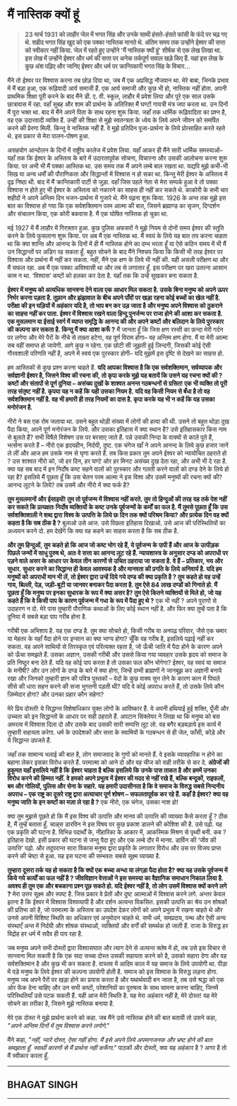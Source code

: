 **मैं नास्तिक क्यों हूं**
===

> **23 मार्च 1931 को लाहौर जेल में भगत सिंह और उनके साथी हंसते-हंसते फांसी के फंदे पर चढ़ गए थे. शहीद भगत सिंह खुद को एक पक्का नास्तिक मानते थे. अंतिम समय तक उन्होंने ईश्वर की सत्ता को स्वीकार नहीं किया. जेल में रहते हुए उन्होंने 'मैं नास्तिक क्यों हूं' शीर्षक से एक लेख लिखा था. इस लेख में उन्होंने ईश्वर और धर्म की सत्ता पर अनेक तर्कपूर्ण सवाल खड़े किए हैं. यहां इस लेख के कुछ अंश पढ़िए और जानिए ईश्वर और धर्म पर क्रान्तिकारी भगत सिंह के विचार...**

मैंने तो ईश्वर पर विश्वास करना तब छोड़ दिया था, जब मैं एक अप्रसिद्ध नौजवान था. मेरे बाबा, जिनके प्रभाव में मैं बड़ा हुआ, एक रूढ़िवादी आर्य समाजी हैं. एक आर्य समाजी और कुछ भी हो, नास्तिक नहीं होता. अपनी प्राथमिक शिक्षा पूरी करने के बाद मैंने डी. ए. वी. स्कूल, लाहौर में प्रवेश लिया और पूरे एक साल उसके छात्रावास में रहा. वहाँ सुबह और शाम की प्रार्थना के अतिरिक्त मैं घण्टों गायत्री मंत्र जपा करता था. उन दिनों मैं पूरा भक्त था. बाद में मैंने अपने पिता के साथ रहना शुरू किया. जहाँ तक धार्मिक रूढ़िवादिता का प्रश्न है, वह एक उदारवादी व्यक्ति हैं. उन्हीं की शिक्षा से मुझे स्वतन्त्रता के ध्येय के लिये अपने जीवन को समर्पित करने की प्रेरणा मिली. किन्तु वे नास्तिक नहीं हैं. वे मुझे प्रतिदिन पूजा-प्रार्थना के लिये प्रोत्साहित करते रहते थे. इस प्रकार से मेरा पालन-पोषण हुआ.

असहयोग आन्दोलन के दिनों में राष्ट्रीय कालेज में प्रवेश लिया. यहाँ आकर ही मैंने सारी धार्मिक समस्याओं– यहाँ तक कि ईश्वर के अस्तित्व के बारे में उदारतापूर्वक सोचना, विचारना और उसकी आलोचना करना शुरू किया. पर अभी भी मैं पक्का आस्तिक था. उस समय तक मैं अपने लम्बे बाल रखता था. यद्यपि मुझे कभी-भी सिख या अन्य धर्मों की पौराणिकता और सिद्धान्तों में विश्वास न हो सका था. किन्तु मेरी ईश्वर के अस्तित्व में दृढ़ निष्ठा थी. बाद में मैं क्रान्तिकारी पार्टी से जुड़ा. वहाँ जिस पहले नेता से मेरा सम्पर्क हुआ वे तो पक्का विश्वास न होते हुए भी ईश्वर के अस्तित्व को नकारने का साहस ही नहीं कर सकते थे. काकोरी के सभी चार शहीदों ने अपने अन्तिम दिन भजन-प्रार्थना में गुजारे थे. मैंने पढ़ना शुरू किया. 1926 के अन्त तक मुझे इस बात का विश्वास हो गया कि एक सर्वशक्तिमान परम आत्मा की बात, जिसने ब्रह्माण्ड का सृजन, दिग्दर्शन और संचालन किया, एक कोरी बकवास है. मैं एक घोषित नास्तिक हो चुका था.

मई 1927 में मैं लाहौर में गिरफ़्तार हुआ. कुछ पुलिस अफसरों ने मुझे नियम से दोनों समय ईश्वर की स्तुति करने के लिये फुसलाना शुरू किया. पर अब मैं एक नास्तिक था. मैं स्वयं के लिये यह बात तय करना चाहता था कि क्या शान्ति और आनन्द के दिनों में ही मैं नास्तिक होने का दम्भ भरता हूँ या ऐसे कठिन समय में भी मैं उन सिद्धान्तों पर अडिग रह सकता हूँ. बहुत सोचने के बाद मैंने निश्चय किया कि किसी भी तरह ईश्वर पर विश्वास और प्रार्थना मैं नहीं कर सकता. नहीं, मैंने एक क्षण के लिये भी नहीं की. यही असली परीक्षण था और मैं सफल रहा. अब मैं एक पक्का अविश्वासी था और तब से लगातार हूँ. इस परीक्षण पर खरा उतरना आसान काम न था. ‘विश्वास’ कष्टों को हलका कर देता है. यहाँ तक कि उन्हें सुखकर बना सकता है.

**ईश्वर में मनुष्य को अत्यधिक सान्त्वना देने वाला एक आधार मिल सकता है. उसके बिना मनुष्य को अपने ऊपर निर्भर करना पड़ता है. तूफ़ान और झंझावात के बीच अपने पाँवों पर खड़ा रहना कोई बच्चों का खेल नहीं है. परीक्षा की इन घड़ियों में अहंकार यदि है, तो भाप बन कर उड़ जाता है और मनुष्य अपने विश्वास को ठुकराने का साहस नहीं कर पाता. ईश्वर में विश्वास रखने वाला हिन्दू पुनर्जन्म पर राजा होने की आशा कर सकता है. एक मुसलमान या ईसाई स्वर्ग में व्याप्त समृद्धि के आनन्द की और अपने कष्टों और बलिदान के लिये पुरस्कार की कल्पना कर सकता है. किन्तु मैं क्या आशा करूँ ?** मैं जानता हूँ कि जिस क्षण रस्सी का फ़न्दा मेरी गर्दन पर लगेगा और मेरे पैरों के नीचे से तख़्ता हटेगा, वह पूर्ण विराम होगा– वह अन्तिम क्षण होगा. मैं या मेरी आत्मा सब वहीं समाप्त हो जायेगी. आगे कुछ न रहेगा. एक छोटी सी जूझती हुई ज़िन्दगी, जिसकी कोई ऐसी गौरवशाली परिणति नहीं है, अपने में स्वयं एक पुरस्कार होगी– यदि मुझमें इस दृष्टि से देखने का साहस हो.

हम आस्तिकों से कुछ प्रश्न करना चाहते हैं. **यदि आपका विश्वास है कि एक सर्वशक्तिमान, सर्वव्यापक और सर्वज्ञानी ईश्वर है, जिसने विश्व की रचना की, तो कृपा करके मुझे यह बतायें कि उसने यह रचना क्यों की ? कष्टों और संतापों से पूर्ण दुनिया – असंख्य दुखों के शाश्वत अनन्त गठबन्धनों से ग्रसित! एक भी व्यक्ति तो पूरी तरह संतृष्ट नहीं है. कृपया यह न कहें कि यही उसका नियम है. यदि वह किसी नियम से बँधा है तो वह सर्वशक्तिमान नहीं है. वह भी हमारी ही तरह नियमों का दास है. कृपा करके यह भी न कहें कि यह उसका मनोरंजन है.**

नीरो ने बस एक रोम जलाया था. उसने बहुत थोड़ी संख्या में लोगों की हत्या की
 थी. उसने तो बहुत थोड़ा दुख पैदा किया, अपने पूर्ण मनोरंजन के लिये. और 
उसका इतिहास में क्या स्थान है? उसे इतिहासकार किस नाम से बुलाते हैं? सभी 
विषैले विशेषण उस पर बरसाए जाते हैं. पन्ने उसकी निन्दा के वाक्यों से 
काले पुते हैं, भर्त्सना करते हैं – नीरो एक हृदयहीन, निर्दयी, दुष्ट. एक 
चंगेज खाँ ने अपने आनन्द के लिये कुछ हजार जानें ले लीं और आज हम उसके नाम 
से घृणा करते हैं. तब किस प्रकार तुम अपने ईश्वर को न्यायोचित ठहराते हो ? 
उस शाश्वत नीरो को, जो हर दिन, हर घण्टे ओर हर मिनट असंख्य दुख देता रहा, 
और अभी भी दे रहा है. क्या यह सब बाद में इन निर्दोष
 कष्ट सहने वालों को पुरस्कार और गलती करने वालों को दण्ड देने के लिये हो 
रहा है? इसलिये मैं पूछता हूँ कि उस 
चेतन परम आत्मा ने इस विश्व और उसमें मनुष्यों की रचना क्यों की? आनन्द 
लूटने के लिये? तब उसमें और नीरो में क्या फर्क है?

**तुम मुसलमानों और ईसाइयों! तुम तो पूर्वजन्म में विश्वास नहीं करते. तुम तो हिन्दुओं की तरह यह तर्क पेश नहीं कर सकते कि प्रत्यक्षतः निर्दोष व्यक्तियों के कष्ट उनके पूर्वजन्मों के कर्मों का फल है. मैं तुमसे पूछता हूँ कि उस सर्वशक्तिशाली ने शब्द द्वारा विश्व के उत्पत्ति के लिये छः दिन तक क्यों परिश्रम किया? और प्रत्येक दिन वह क्यों कहता है कि सब ठीक है ?** बुलाओ उसे आज. उसे पिछला इतिहास दिखाओ. उसे आज की परिस्थितियों का अध्ययन करने दो. हम देखेंगे कि क्या वह कहने का साहस करता है कि सब ठीक है.

**और तुम हिन्दुओं, तुम कहते हो कि आज जो कष्ट भोग रहे हैं, ये पूर्वजन्म के पापी हैं और आज के उत्पीड़क पिछले जन्मों में साधु पुरुष थे, अतः वे सत्ता का आनन्द लूट रहे हैं. न्यायशास्त्र के अनुसार दण्ड को अपराधी पर पड़ने वाले असर के आधार पर केवल तीन कारणों से उचित ठहराया जा सकता है. वे हैं – प्रतिकार, भय और सुधार. सुधार करने का सिद्धान्त ही केवल आवश्यक है और मानवता की प्रगति के लिये अनिवार्य है. यदि हम मनुष्यों को अपराधी मान भी लें, तो ईश्वर द्वारा उन्हें दिये गये दण्ड की क्या प्रकृति है ? तुम कहते हो वह उन्हें गाय, बिल्ली, पेड़, जड़ी-बूटी या जानवर बनाकर पैदा करता है. तुम ऐसे 84 लाख दण्डों को गिनाते हो. मैं पूछता हूँ कि मनुष्य पर इनका सुधारक के रूप में क्या असर है? तुम ऐसे कितने व्यक्तियों से मिले हो, जो यह कहते हैं कि वे किसी पाप के कारण पूर्वजन्म में गधा के रूप में पैदा हुए थे ?** एक भी नहीं ? अपने पुराणों से उदाहरण न दो. मेरे पास तुम्हारी पौराणिक कथाओं के लिए कोई स्थान नहीं है. और फिर क्या तुम्हें पता है कि दुनिया में सबसे बड़ा पाप गरीब होना है.

गरीबी एक अभिशाप है. यह एक दण्ड है. तुम क्या सोचते हो, किसी गरीब या अनपढ़ परिवार, जैसे एक चमार या मेहतर के यहाँ पैदा होने पर इन्सान का क्या भाग्य होगा? चूँकि वह गरीब है, इसलिये पढ़ाई नहीं कर सकता. वह अपने साथियों से तिरस्कृत एवं परित्यक्त रहता है, जो ऊँची जाति में पैदा होने के कारण अपने को ऊँचा समझते हैं. उसका अज्ञान, उसकी गरीबी और उससे किया गया व्यवहार उसके हृदय को समाज के प्रति निष्ठुर बना देते हैं. यदि वह कोई पाप करता है तो उसका फल कौन भोगेगा? ईश्वर, वह स्वयं या समाज के मनीषी? और उन लोगों के दण्ड के बारे में क्या होगा, जिन्हें दम्भी ब्राह्मणों ने जानबूझ कर अज्ञानी बनाये रखा और जिनको तुम्हारी ज्ञान की पवित्र पुस्तकों – वेदों के कुछ वाक्य सुन लेने के कारण कान में पिघले सीसे की धारा सहन करने की सजा भुगतनी पड़ती थी? यदि वे कोई अपराध करते हैं, तो उसके लिये कौन ज़िम्मेदार होगा? और उनका प्रहार कौन सहेगा?

मेरे प्रिय दोस्तों! ये सिद्धान्त विशेषाधिकार युक्त लोगों के आविष्कार हैं. ये अपनी हथियाई हुई शक्ति, पूँजी और उच्चता को इन सिद्धान्तों के आधार पर सही ठहराते हैं. अपटान सिंक्लेयर ने लिखा था कि मनुष्य को बस अमरत्व में विश्वास दिला दो और उसके बाद उसकी सारी सम्पत्ति लूट लो. वह बगैर बड़बड़ाये इस कार्य में तुम्हारी सहायता करेगा. धर्म के उपदेशकों और सत्ता के स्वामियों के गठबन्धन से ही जेल, फाँसी, कोड़े और ये सिद्धान्त उपजते हैं.

जहाँ तक सामान्य भलाई की बात है, लोग समाजवाद के गुणों को मानते हैं. वे इसके व्यावहारिक न होने का बहाना लेकर इसका विरोध करते हैं. परमात्मा को आने दो और वह चीज को सही तरीके से कर दे. **अंग्रेजों की हुकूमत यहाँ इसलिये नहीं है कि ईश्वर चाहता है बल्कि इसलिये कि उनके पास ताकत है और हममें उनका विरोध करने की हिम्मत नहीं. वे हमको अपने प्रभुत्व में ईश्वर की मदद से नहीं रखे हैं, बल्कि बन्दूकों, राइफलों, बम और गोलियों, पुलिस और सेना के सहारे. यह हमारी उदासीनता है कि वे समाज के विरुद्ध सबसे निन्दनीय अपराध – एक राष्ट्र का दूसरे राष्ट्र द्वारा अत्याचार पूर्ण शोषण – सफलतापूर्वक कर रहे हैं. कहाँ है ईश्वर? क्या वह मनुष्य जाति के इन कष्टों का मज़ा ले रहा है ?** एक नीरो, एक चंगेज, उसका नाश हो!

क्या तुम मुझसे पूछते हो कि मैं इस विश्व की उत्पत्ति और मानव की उत्पत्ति की व्याख्या कैसे करता हूँ ? ठीक है, मैं तुम्हें बताता हूँ. चाल्र्स डारविन ने इस विषय पर कुछ प्रकाश डालने की कोशिश की है. उसे पढ़ो. यह एक प्रकृति की घटना है. विभिन्न पदार्थों के, नीहारिका के आकार में, आकस्मिक मिश्रण से पृथ्वी बनी. कब ? इतिहास देखो. इसी प्रकार की घटना से जन्तु पैदा हुए और एक लम्बे दौर में मानव. डार्विन की ‘जीव की उत्पत्ति’ पढ़ो. और तदुपरान्त सारा विकास मनुष्य द्वारा प्रकृति के लगातार विरोध और उस पर विजय प्राप्त करने की चेष्टा से हुआ. यह इस घटना की सम्भवतः सबसे सूक्ष्म व्याख्या है.

**तुम्हारा दूसरा तर्क यह हो सकता है कि क्यों एक बच्चा अन्धा या लंगड़ा पैदा होता है? क्या यह उसके पूर्वजन्म में किये गये कार्यों का फल नहीं है ? जीवविज्ञान वेत्ताओं ने इस समस्या का वैज्ञानिक समाधान निकाल लिया है. अवश्य ही तुम एक और बचकाना प्रश्न पूछ सकते हो. यदि ईश्वर नहीं है, तो लोग उसमें विश्वास क्यों करने लगे ?** मेरा उत्तर सूक्ष्म और स्पष्ट है. जिस प्रकार वे प्रेतों और दुष्ट आत्माओं में विश्वास करने लगे. अन्तर केवल इतना है कि ईश्वर में विश्वास विश्वव्यापी है और दर्शन अत्यन्त विकसित. इसकी उत्पत्ति का श्रेय उन शोषकों की प्रतिभा को है, जो परमात्मा के अस्तित्व का उपदेश देकर लोगों को अपने प्रभुत्व में रखना चाहते थे और उनसे अपनी विशिष्ट स्थिति का अधिकार एवं अनुमोदन चाहते थे. सभी धर्म, समप्रदाय, पन्थ और ऐसी अन्य संस्थाएँ अन्त में निर्दयी और शोषक संस्थाओं, व्यक्तियों और वर्गों की समर्थक हो जाती हैं. राजा के विरुद्ध हर विद्रोह हर धर्म में सदैव ही पाप रहा है.

जब मनुष्य अपने सभी दोस्तों द्वारा विश्वासघात और त्याग देने से अत्यन्त क्लेष में हो, तब उसे इस विचार से सान्त्वना मिल सकती है कि एक सदा सच्चा दोस्त उसकी सहायता करने को है, उसको सहारा देगा और वह सर्वशक्तिमान है और कुछ भी कर सकता है. वास्तव में आदिम काल में यह समाज के लिये उपयोगी था. पीड़ा में पड़े मनुष्य के लिये ईश्वर की कल्पना उपयोगी होती है. समाज को इस विश्वास के विरुद्ध लड़ना होगा. मनुष्य जब अपने पैरों पर खड़ा होने का प्रयास करता है और यथार्थवादी बन जाता है, तब उसे श्रद्धा को एक ओर फेंक देना चाहिए और उन सभी कष्टों, परेशानियों का पुरुषत्व के साथ सामना करना चाहिए, जिनमें परिस्थितियाँ उसे पटक सकती हैं. यही आज मेरी स्थिति है. यह मेरा अहंकार नहीं है, मेरे दोस्त! यह मेरे सोचने का तरीका है, जिसने मुझे नास्तिक बनाया है.

मेरे एक दोस्त ने मुझे प्रार्थना करने को कहा. जब मैंने उसे नास्तिक होने 
की बात बतायी तो उसने कहा, *"अपने अन्तिम दिनों में तुम विश्वास करने 
लगोगे."* 

मैंने कहा, *"नहीं, प्यारे दोस्त, ऐसा नहीं होगा. मैं इसे अपने 
लिये अपमानजनक और भ्रष्ट होने की बात समझाता हूँ. स्वार्थी कारणों से मैं 
प्रार्थना नहीं करूँगा."* पाठकों और दोस्तों, क्या यह अहंकार है ? अगर है तो
 मैं स्वीकार करता हूँ.

---
 BHAGAT SINGH
---
 ---
